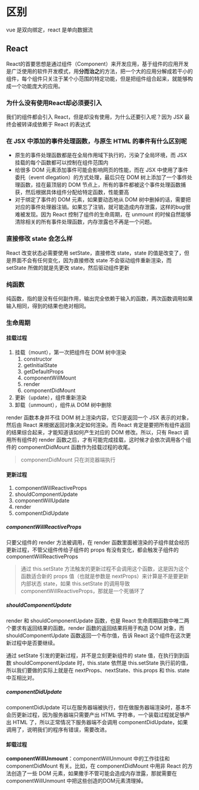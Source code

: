 # 区别

vue 是双向绑定，react 是单向数据流

## React

React的首要思想是通过组件（Component）来开发应用，基于组件的应用开发是广泛使用的软件开发模式，用**分而治之**的方法，把一个大的应用分解成若干小的组件，每个组件只关注于某个小范围的特定功能，但是把组件组合起来，就能够构成一个功能庞大的应用。

### 为什么没有使用React却必须要引入

我们的组件都会引入 React，但是却没有使用，为什么还要引入呢？因为 JSX 最终会被转译成依赖于 React 的表达式

### 在 JSX 中添加的事件处理函数，与原生 HTML 的事件有什么区别呢

- 原生的事件处理函数都是在全局作用域下执行的，污染了全局环境，而 JSX 挂载的每个函数都可以控制在组件范围内
- 给很多 DOM 元素添加事件可能会影响网页的性能，而在 JSX 中使用了事件委托（event dlegation）的方式处理，最后只在 DOM 树上添加了一个事件处理函数，挂在最顶层的 DOM 节点上，所有的事件都被这个事件处理函数捕获，然后根据具体组件分配给特定函数，性能要高
- 对于绑定了事件的 DOM 元素，如果要动态地从 DOM 树中删掉的话，需要把对应的事件处理器注销。如果忘了注销，就可能造成内存泄露，这样的bug很难被发现。因为 React 控制了组件的生命周期，在 unmount 的时候自然能够清除相关的所有事件处理函数，内存泄露也不再是一个问题。

### 直接修改 state 会怎么样

React 改变状态必需要使用 setState，直接修改 state，state 的值是改变了，但是界面不会有任何变化，因为直接修改 state 不会驱动组件重新渲染，而 setState 所做的就是先更改 state，然后驱动组件更新

### 纯函数

纯函数，指的是没有任何副作用，输出完全依赖于输入的函数，两次函数调用如果输入相同，得到的结果也绝对相同。

### 生命周期

#### 挂载过程

1. 挂载（mount），第一次把组件在 DOM 树中渲染
   1. constructor
   2. getInitialState
   3. getDefaultProps
   4. componentWillMount
   5. render
   6. componentDidMount
2. 更新（update），组件重新渲染
3. 卸载（unmount），组件从 DOM 树中删除

render 函数本身并不往 DOM 树上渲染内容，它只是返回一个 JSX 表示的对象，然后由 React 来根据返回对象决定如何渲染。而 React 肯定是要把所有组件返回的结果综合起来，才能知道该如何产生对应的 DOM 修改。所以，只有 React 调用所有组件的 render 函数之后，才有可能完成挂载，这时候才会依次调用各个组件的 componentDidMount 函数作为挂载过程的收尾。

> componentDidMount 只在浏览器端执行

#### 更新过程

1. componentWillReactiveProps
2. shouldComponentUpdate
3. componentWillUpdate
4. render
5. componentDidUpdate

##### componentWillReactiveProps

只要父组件的 render 方法被调用，在 render 函数里面被渲染的子组件就会经历更新过程，不管父组件传给子组件的 props 有没有变化，都会触发子组件的 componentWillReactiveProps

> 通过 this.setState 方法触发的更新过程不会调用这个函数，这是因为这个函数适合新的 props 值（也就是参数是 nextProps）来计算是不是要更新内部状态 state，如果 this.setState 的调用导致 componentWillReactiveProps，那就是一个死循环了

##### shouldComponentUpdate

render 和 shouldComponentUpdate 函数，也是 React 生命周期函数中唯二两个要求有返回结果的函数。render 函数的返回结果将用于构造 DOM 对象，而 shouldComponentUpdate 函数返回一个布尔值，告诉 React 这个组件在这次更新过程中是否要继续。

通过 setState 引发的更新过程，并不是立刻更新组件的 state 值，在执行到到函数 shouldComponentUpdate 时，this.state 依然是 this.setState 执行前的值，所以我们要做的实际上就是在 nextProps、nextState、this.props 和 this. state 中互相比对。

##### componentDidUpdate

componentDidUpdate 可以在服务器端被执行，但在做服务器端渲染时，基本不会历更新过程，因为服务器端只需要产出 HTML 字符串，一个装载过程就足够产出 HTML 了，所以正常情况下服务器端不会调用 componentDidUpdate，如果调用了，说明我们的程序有错误，需要改进。

#### 卸载过程

**componentWillUnmount**：componentWillUnmount 中的工作往往和 componentDidMount 有关。比如，在 componentDidMount 中用非 React 的方法创造了一些 DOM 元素，如果撒手不管可能会造成内存泄露，那就需要在 componentWillUnmount 中把这些创造的DOM元素清理掉。
